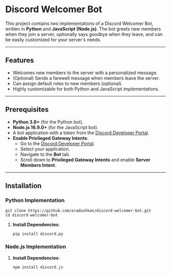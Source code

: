 # Discord Welcomer Bot

This project contains two implementations of a Discord Welcomer Bot, written in **Python** and **JavaScript (Node.js)**. The bot greets new members when they join a server, optionally says goodbye when they leave, and can be easily customized for your server's needs.

---

## Features

- Welcomes new members to the server with a personalized message.
- (Optional) Sends a farewell message when members leave the server.
- Can assign default roles to new members (optional).
- Highly customizable for both Python and JavaScript implementations.

---

## Prerequisites

- **Python 3.8+** (for the Python bot).
- **Node.js 16.9.0+** (for the JavaScript bot).
- A bot application with a token from the [Discord Developer Portal](https://discord.com/developers/applications).
- **Enable Privileged Gateway Intents**:
  - Go to the [Discord Developer Portal](https://discord.com/developers/applications).
  - Select your application.
  - Navigate to the **Bot** tab.
  - Scroll down to **Privileged Gateway Intents** and enable **Server Members Intent**.

---

## Installation

### Python Implementation
    git clone https://github.com/aradashkan/discord-welcomer-bot.git
    cd discord-welcomer-bot

1. **Install Dependencies**:
   ```
   pip install discord.py

### Node.js Implementation

1. **Install Dependencies**:
   ```
   npm install discord.js

